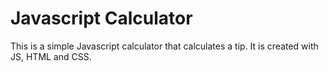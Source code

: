 # Javascript Calculator

This is a simple Javascript calculator that calculates a tip.  It is created with JS, HTML and CSS.

